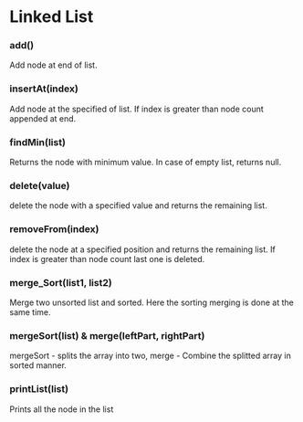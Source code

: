 # Linked List

### add()
Add node at end of list.

### insertAt(index)
Add node at the specified of list. If index is greater than node count appended at end.

### findMin(list)
Returns the node with minimum value. In case of empty list, returns null.

### delete(value)
delete the node with a specified value and returns the remaining list.

### removeFrom(index)
delete the node at a specified position and returns the remaining list. If index is greater than node count last one is deleted.

### merge_Sort(list1, list2)
Merge two unsorted list and sorted. Here the sorting merging is done at the same time.

### mergeSort(list) & merge(leftPart, rightPart)
mergeSort - splits the array into two,
merge - Combine the splitted array in sorted manner.

### printList(list)
Prints all the node in the list

